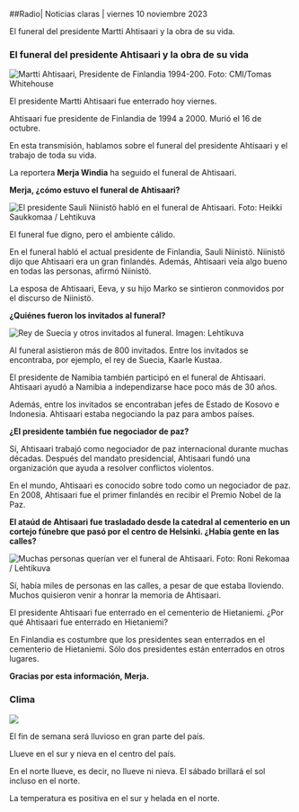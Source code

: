 ##Radio\| Noticias claras \| viernes 10 noviembre 2023

El funeral del presidente Martti Ahtisaari y la obra de su vida.

### El funeral del presidente Ahtisaari y la obra de su vida

![Martti Ahtisaari, Presidente de Finlandia 1994-200. Foto: CMI/Tomas Whitehouse](https://images.cdn.yle.fi/image/upload/c_crop,h_1080,w_1919,x_0,y_0/ar_1.7777777777777777,c_fill,g_faces,h_675,w_1200/dpr_1.0/q_auto:eco/f_auto/fl_lossy/v1699528852/39-1197047654a2d3334539)

El presidente Martti Ahtisaari fue enterrado hoy viernes.

Ahtisaari fue presidente de Finlandia de 1994 a 2000. Murió el 16 de octubre.

En esta transmisión, hablamos sobre el funeral del presidente Ahtisaari y el trabajo de toda su vida.

La reportera **Merja Windia** ha seguido el funeral de Ahtisaari.

**Merja, ¿cómo estuvo el funeral de Ahtisaari?**

![El presidente Sauli Niinistö habló en el funeral de Ahtisaari. Foto: Heikki Saukkomaa / Lehtikuva](https://images.cdn.yle.fi/image/upload/c_crop,h_2880,w_5120,x_0,y_259/ar_1.7777777777777777,c_fill,g_faces,h_675,w_1200/dpr_1.0/q_auto:eco/f_auto/fl_lossy/v1699619473/39-1198810654e20fbae885)

El funeral fue digno, pero el ambiente cálido.

En el funeral habló el actual presidente de Finlandia, Sauli Niinistö. Niinistö dijo que Ahtisaari era un gran finlandés. Además, Ahtisaari veía algo bueno en todas las personas, afirmó Niinistö.

La esposa de Ahtisaari, Eeva, y su hijo Marko se sintieron conmovidos por el discurso de Niinistö.

**¿Quiénes fueron los invitados al funeral?**

![Rey de Suecia y otros invitados al funeral. Imagen: Lehtikuva](https://images.cdn.yle.fi/image/upload/c_crop,h_2880,w_5120,x_0,y_138/ar_1.777777777777777,c_fill,g_faces,h_675,w_1200/dpr_1.0/q_auto:eco/f_auto/fl_lossy/v1699627300/39-1199035654e40494d395)

Al funeral asistieron más de 800 invitados. Entre los invitados se encontraba, por ejemplo, el rey de Suecia, Kaarle Kustaa.

El presidente de Namibia también participó en el funeral de Ahtisaari. Ahtisaari ayudó a Namibia a independizarse hace poco más de 30 años.

Además, entre los invitados se encontraban jefes de Estado de Kosovo e Indonesia. Ahtisaari estaba negociando la paz para ambos países.

**¿El presidente también fue negociador de paz?**

Sí, Ahtisaari trabajó como negociador de paz internacional durante muchas décadas. Después del mandato presidencial, Ahtisaari fundó una organización que ayuda a resolver conflictos violentos.

En el mundo, Ahtisaari es conocido sobre todo como un negociador de paz. En 2008, Ahtisaari fue el primer finlandés en recibir el Premio Nobel de la Paz.

**El ataúd de Ahtisaari fue trasladado desde la catedral al cementerio en un cortejo fúnebre que pasó por el centro de Helsinki. ¿Había gente en las calles?**

![Muchas personas querían ver el funeral de Ahtisaari. Foto: Roni Rekomaa / Lehtikuva](https://images.cdn.yle.fi/image/upload/c_crop,h_2880,w_5120,x_0,y_11/ar_1.7777777777777777,c_fill,g_faces,h_675,w_1200/dpr_1.0/q_auto:eco/f_auto/fl_lossy/v1699619608/39-1198819654e22ed1c931)

Sí, había miles de personas en las calles, a pesar de que estaba lloviendo. Muchos quisieron venir a honrar la memoria de Ahtisaari.

El presidente Ahtisaari fue enterrado en el cementerio de Hietaniemi. ¿Por qué Ahtisaari fue enterrado en Hietaniemi?

En Finlandia es costumbre que los presidentes sean enterrados en el cementerio de Hietaniemi. Sólo dos presidentes están enterrados en otros lugares.

**Gracias por esta información, Merja.**

### Clima

![](https://images.cdn.yle.fi/image/upload/c_crop,h_1080,w_1919,x_0,y_0/ar_1.7777777777777777,c_fill,g_faces,h_675,w_1200/dpr_1.0/q_auto:eco/f_auto/fl_lossy/v1699633281/39-1199138654e58651ee77)

El fin de semana será lluvioso en gran parte del país.

Llueve en el sur y nieva en el centro del país.

En el norte llueve, es decir, no llueve ni nieva. El sábado brillará el sol incluso en el norte.

La temperatura es positiva en el sur y helada en el norte.